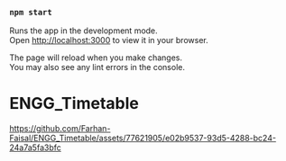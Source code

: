 ### `npm start`

Runs the app in the development mode.\
Open [http://localhost:3000](http://localhost:3000) to view it in your browser.

The page will reload when you make changes.\
You may also see any lint errors in the console.


# ENGG_Timetable


https://github.com/Farhan-Faisal/ENGG_Timetable/assets/77621905/e02b9537-93d5-4288-bc24-24a7a5fa3bfc

